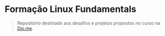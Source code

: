 # Formação Linux Fundamentals

> Repositório destinado aos desafios e projetos propostos no curso na [Dio.me](https://www.dio.me/curso-linux).

